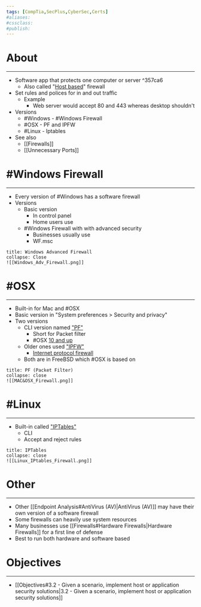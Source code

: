 ```yaml
---
tags: [CompTia,SecPlus,CyberSec,Certs]
#aliases:
#cssclass:
#publish:
---
```


# About
---
- Software app that protects one computer or server ^357ca6
	- Also called "<u>Host based</u>" firewall
- Set rules and polices for in and out traffic
	- Example
		- Web server would accept 80 and 443 whereas desktop shouldn't
- Versions
	- #Windows  - #Windows Firewall
	-  #OSX - PF and IPFW
	- #Linux - Iptables
- See also
	- [[Firewalls]]
	- [[Unnecessary Ports]]

# #Windows Firewall
---
- Every version of #Windows has a software firewall
- Versions
	- Basic version
		- In control panel
		- Home users use
	- #Windows Firewall with with advanced security
		- Businesses usually use
		- WF.msc

```ad-info
title: Windows Advanced Firewall
collapse: Close
![[Windows_Adv_Firewall.png]]
```

# #OSX
---
- Built-in for Mac and #OSX
- Basic version in "System preferences > Security and privacy"
- Two versions
	- CLI version named <u>"PF"</u>
		- Short for Packet filter
		- #OSX <u>10 and up</u>
	- Older ones used <u>"IPFW"</u>
		- <u>Internet protocol firewall</u>
	- Both are in FreeBSD which #OSX is based on

```ad-info
title: PF (Packet Filter)
collapse: close
![[MAC&OSX_Firewall.png]]
```

# #Linux
---
- Built-in called <u>"IPTables"</u>
	- CLI
	- Accept and reject rules

```ad-info
title: IPTables
collapse: close
![[Linux_IPtables_Firewall.png]]
```

# Other
---
- Other [[Endpoint Analysis#AntiVirus (AV)|AntiVirus (AV)]] may have their own version of a software firewall
- Some firewalls can heavily use system resources
- Many businesses use [[Firewalls#Hardware Firewalls|Hardware Firewalls]] for a first line of defense
- Best to run both hardware and software based

# Objectives
---
- [[Objectives#3.2 - Given a scenario, implement host or application security solutions|3.2 - Given a scenario, implement host or application security solutions]]